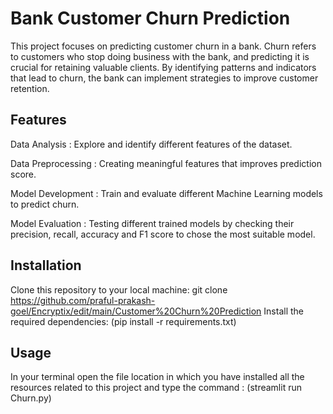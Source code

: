 # Bank Customer Churn Prediction

This project focuses on predicting customer churn in a bank. Churn refers to customers who stop doing business with the bank, and predicting it is crucial for retaining valuable clients. By identifying patterns and indicators that lead to churn, the bank can implement strategies to improve customer retention.

## Features
Data Analysis : Explore and identify different features of the dataset.

Data Preprocessing : Creating meaningful features that improves prediction score.

Model Development : Train and evaluate different Machine Learning models to predict churn.

Model Evaluation : Testing different trained models by checking their precision, recall, accuracy and F1 score to chose the most suitable model.

## Installation
Clone this repository to your local machine: git clone https://github.com/praful-prakash-goel/Encryptix/edit/main/Customer%20Churn%20Prediction
Install the required dependencies: (pip install -r requirements.txt)

## Usage
In your terminal open the file location in which you have installed all the resources related to this project and type the command :  (streamlit run Churn.py)

